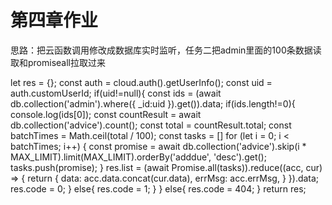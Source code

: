 # 第四章作业
思路：把云函数调用修改成数据库实时监听，任务二把admin里面的100条数据读取和promiseall拉取过来

let res = {};
  const auth = cloud.auth().getUserInfo();
  const uid = auth.customUserId;
  if(uid!=null){
    const ids = (await db.collection('admin').where({
        _id:uid
      }).get()).data;
      if(ids.length!=0){
        console.log(ids[0]);
        const countResult = await db.collection('advice').count();
        const total = countResult.total;
        const batchTimes = Math.ceil(total / 100);
        const tasks = []
        for (let i = 0; i < batchTimes; i++) {
          const promise = await db.collection('advice').skip(i * MAX_LIMIT).limit(MAX_LIMIT).orderBy('adddue', 'desc').get();
          tasks.push(promise);
        }
        res.list = (await Promise.all(tasks)).reduce((acc, cur) => {
          return {
            data: acc.data.concat(cur.data),
            errMsg: acc.errMsg,
          }
        }).data;
        res.code = 0;
      }
      else{
        res.code = 1;
      }
  }
  else{
    res.code = 404;
  }
  return res;